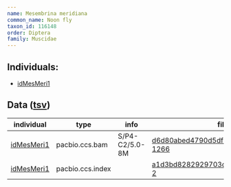```yaml
---
name: Mesembrina meridiana
common_name: Noon fly
taxon_id: 116148
order: Diptera
family: Muscidae
---
```


## Individuals:

  * [idMesMeri1](idMesMeri1.md)

## Data ([tsv](Mesembrina_meridiana_data.tsv))

| individual | type | info | file |
| ---------- | ---- | ---- | ---- |
| [idMesMeri1](idMesMeri1.md) | pacbio.ccs.bam | S/P4-C2/5.0-8M | [d6d80abed4790d5df62218a1f81af979-1266](https://darwin.cog.sanger.ac.uk/insects/Mesembrina_meridiana/idMesMeri1/genomic_data/pacbio/m64097_200215_175522.ccs.bam) |
| [idMesMeri1](idMesMeri1.md) | pacbio.ccs.index |  | [a1d3bd8282929703cf9194c822ec811d-2](https://darwin.cog.sanger.ac.uk/insects/Mesembrina_meridiana/idMesMeri1/genomic_data/pacbio/m64097_200215_175522.ccs.bam.pbi) |
